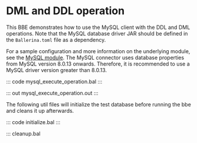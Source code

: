 # DML and DDL operation

This BBE demonstrates how to use the MySQL client with the DDL and  DML
operations. Note that the MySQL database driver JAR should be defined in the `Ballerina.toml` file as a dependency.

For a sample configuration and more information on the underlying module, see the [MySQL module](https://docs.central.ballerina.io/ballerinax/mysql/latest/).
The MySQL connector uses database properties from MySQL version 8.0.13 onwards. Therefore, it is
recommended to use a MySQL driver version greater than 8.0.13.

::: code mysql_execute_operation.bal :::

::: out mysql_execute_operation.out :::

The following util files will initialize the test database before running the bbe and cleans it up afterwards.

::: code initialize.bal :::

::: cleanup.bal
